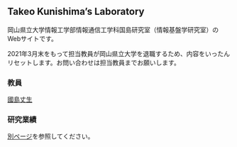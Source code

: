 ## Takeo Kunishima’s Laboratory

岡山県立大学情報工学部情報通信工学科国島研究室（情報基盤学研究室）のWebサイトです。

2021年3月末をもって担当教員が岡山県立大学を退職するため、内容をいったんリセットします。お問い合わせは担当教員までお願いします。

### 教員

[國島丈生](https://kunishi.github.io)

### 研究業績

[別ページ](/papers)を参照してください。
